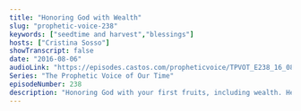 ```yaml
---
title: "Honoring God with Wealth"
slug: "prophetic-voice-238"
keywords: ["seedtime and harvest","blessings"]
hosts: ["Cristina Sosso"]
showTranscript: false
date: "2016-08-06"
audioLink: "https://episodes.castos.com/propheticvoice/TPVOT_E238_16_08_06-07_Honoring+God+with+Wealth.mp3"
Series: "The Prophetic Voice of Our Time"
episodeNumber: 238
description: "Honoring God with your first fruits, including wealth. He will cause our barns to overflow for His glory, our good, and the benefit of His people."
---
```

